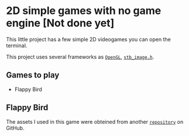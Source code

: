 # 2D simple games with no game engine [Not done yet]

This little project has a few simple 2D videogames you can open the terminal.

This project uses several frameworks as [`OpenGL`](https://www.opengl.org/), [`stb_image.h`](https://github.com/nothings/stb/blob/master/stb_image.h?utm_source=chatgpt.com).

## Games to play

<ul>
	<li>Flappy Bird</li>
</ul>

## Flappy Bird

The assets I used in this game were obteined from another [`repository`](https://github.com/samuelcust/flappy-bird-assets) on GitHub.
